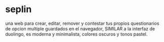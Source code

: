 # seplin
una web para crear, editar, remover y contestar tus propios questionarios de opcion multiple guardados en el navegador, SIMILAR a la interfaz de duolingo, es moderna y minimalista, colores oscuros y tonos pastel.
